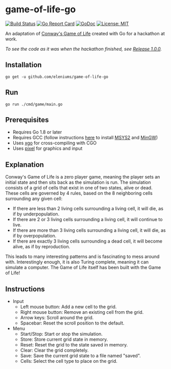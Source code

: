 # game-of-life-go

[![Build Status](https://travis-ci.org/eleniums/game-of-life-go.svg?branch=master)](https://travis-ci.org/eleniums/game-of-life-go) [![Go Report Card](https://goreportcard.com/badge/github.com/eleniums/game-of-life-go)](https://goreportcard.com/report/github.com/eleniums/game-of-life-go) [![GoDoc](https://godoc.org/github.com/eleniums/game-of-life-go?status.svg)](https://godoc.org/github.com/eleniums/game-of-life-go) [![License: MIT](https://img.shields.io/badge/License-MIT-yellow.svg)](https://github.com/eleniums/game-of-life-go/blob/master/LICENSE)

An adaptation of [Conway's Game of Life](https://en.wikipedia.org/wiki/Conway%27s_Game_of_Life) created with Go for a hackathon at work.

*To see the code as it was when the hackathon finished, see [Release 1.0.0](https://github.com/eleniums/game-of-life-go/releases/tag/v1.0.0).*

## Installation

```
go get -u github.com/eleniums/game-of-life-go
```

## Run

```
go run ./cmd/game/main.go
```

## Prerequisites

- Requires Go 1.8 or later
- Requires GCC (follow instructions [here](https://github.com/faiface/pixel/wiki/Building-Pixel-on-Windows) to install [MSYS2](http://www.msys2.org) and [MinGW](http://www.mingw.org))
- Uses [xgo](https://github.com/karalabe/xgo) for cross-compiling with CGO
- Uses [pixel](https://github.com/faiface/pixel) for graphics and input

## Explanation

Conway's Game of Life is a zero player game, meaning the player sets an initial state and then sits back as the simulation is run. The simulation consists of a grid of cells that exist in one of two states, alive or dead. These cells are governed by 4 rules, based on the 8 neighboring cells surrounding any given cell:

- If there are less than 2 living cells surrounding a living cell, it will die, as if by underpopulation.
- If there are 2 or 3 living cells surrounding a living cell, it will continue to live.
- If there are more than 3 living cells surrounding a living cell, it will die, as if by overpopulation.
- If there are exactly 3 living cells surrounding a dead cell, it will become alive, as if by reproduction.

This leads to many interesting patterns and is fascinating to mess around with. Interestingly enough, it is also Turing complete, meaning it can simulate a computer. The Game of Life itself has been built with the Game of Life!

## Instructions

- Input
    - Left mouse button: Add a new cell to the grid.
    - Right mouse button: Remove an existing cell from the grid.
    - Arrow keys: Scroll around the grid.
    - Spacebar: Reset the scroll position to the default.
- Menu
    - Start/Stop: Start or stop the simulation.
    - Store: Store current grid state in memory.
    - Reset: Reset the grid to the state saved in memory.
    - Clear: Clear the grid completely.
    - Save: Save the current grid state to a file named "saved".
    - Cells: Select the cell type to place on the grid.